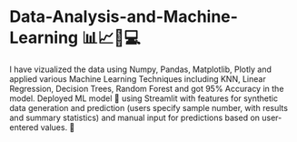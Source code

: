 # Data-Analysis-and-Machine-Learning 📊📈🤖💻
I have vizualized the data using Numpy, Pandas, Matplotlib, Plotly and applied various Machine Learning Techniques including KNN, Linear Regression, Decision Trees, Random Forest and got 95% Accuracy in the model. 
Deployed ML model 🤖 using Streamlit with features for synthetic data generation and prediction (users specify sample number, with results and summary statistics) and manual input for predictions based on user-entered values. 👥
